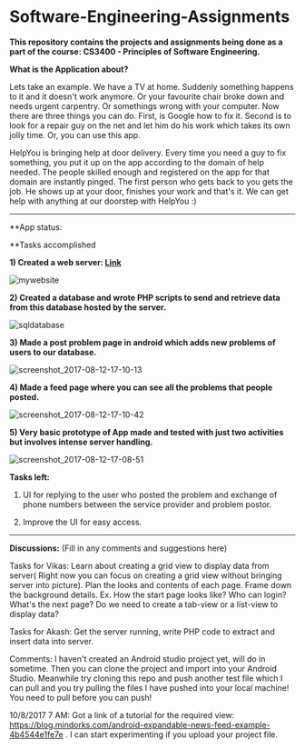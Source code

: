 # Software-Engineering-Assignments
**This repository contains the projects and assignments being done as a part of the course:  CS3400 - Principles of Software Engineering.**

**What is the Application about?**

Lets take an example. We have a TV at home. Suddenly something happens to it and it doesn't work anymore. 
Or your favourite chair broke down and needs urgent carpentry. Or somethings wrong with your computer. Now 
there are three things you can do. First, is Google how to fix it. Second is to look for a repair guy on the
net and let him do his work which takes its own jolly time. Or, you can use this app.

HelpYou is bringing help at door delivery. Every time you need a guy to fix something, you put it up on the 
app according to the domain of help needed. The people skilled enough and registered on the app for that 
domain are instantly pinged. The first person who gets back to you gets the job. He shows up at your door, 
finishes your work and that's it. We can get help with anything at our doorstep with HelpYou :)

--------------------
**App status:

**Tasks accomplished

**1) Created a web server: [Link](http://host-iittp.000webhostapp.com/)**

![mywebsite](https://user-images.githubusercontent.com/24961068/29240751-f7007c9a-7f88-11e7-8c5d-5ec3df2ef601.jpg)

**2) Created a database and wrote PHP scripts to send and retrieve data from this database hosted by the server.**

![sqldatabase](https://user-images.githubusercontent.com/24961068/29240755-0e348d34-7f89-11e7-800e-de0aa8d8e85e.jpg)

**3) Made a post problem page in android which adds new problems of users to our database.**

![screenshot_2017-08-12-17-10-13](https://user-images.githubusercontent.com/24961068/29240729-978b43a8-7f88-11e7-9ab6-87f0105cc295.jpg)


**4) Made a feed page where you can see all the problems that people posted.**

![screenshot_2017-08-12-17-10-42](https://user-images.githubusercontent.com/24961068/29240733-b3105136-7f88-11e7-85b3-4c431ee0a268.jpg)


**5) Very basic prototype of App made and tested with just two activities but involves intense server handling.**

![screenshot_2017-08-12-17-08-51](https://user-images.githubusercontent.com/24961068/29240715-6f9ec810-7f88-11e7-8709-8e86601a5ab9.jpg)


**Tasks left:**

1) UI for replying to the user who posted the problem and exchange of phone numbers between the service provider and problem postor.

2) Improve the UI for easy access.

--------------------
**Discussions:** (Fill in any comments and suggestions here)

Tasks for Vikas: Learn about creating a grid view to display data from server( Right now you can focus on
creating a grid view without bringing server into picture).
Plan the looks and contents of each page. Frame down the background details. Ex. How the start page looks like?
Who can login? What's the next page? Do we need to create a tab-view or a list-view to display data? 
  
Tasks for Akash: Get the server running, write PHP code to extract and insert data into server. 

Comments: I haven't created an Android studio project yet, will do in sometime. Then you can clone the project and 
import into your Android Studio. Meanwhile try cloning this repo and push another test file which I can pull and you try 
pulling the files I have pushed into your local machine! You need to pull before you can push!

10/8/2017 7 AM: Got a link of a tutorial for the required view: https://blog.mindorks.com/android-expandable-news-feed-example-4b4544e1fe7e . I can start experimenting if you upload your project file.

